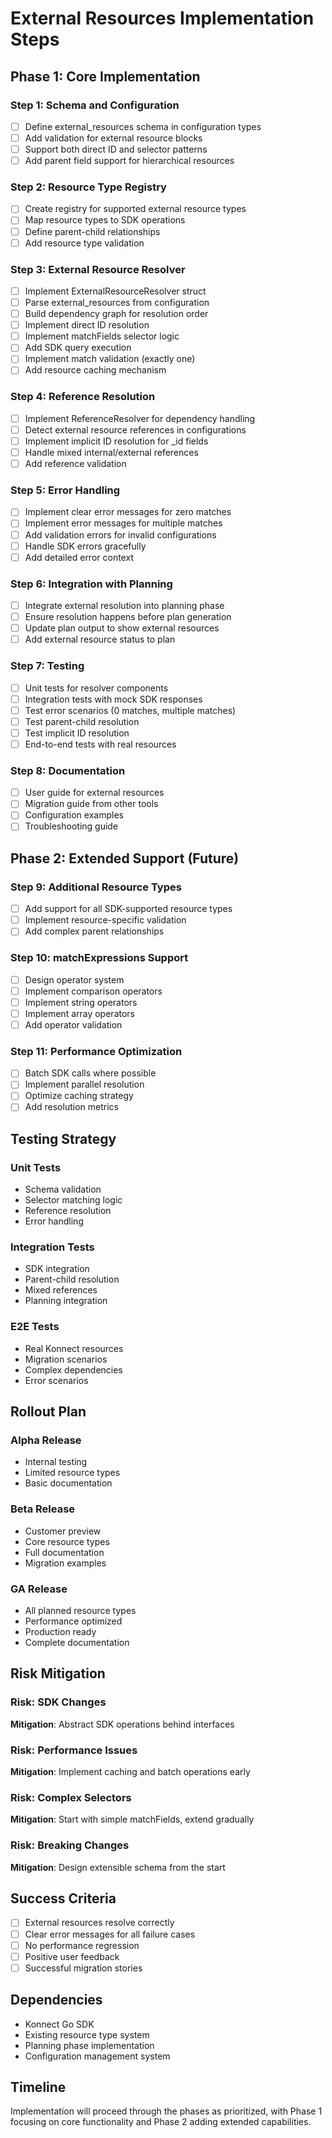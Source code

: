 # External Resources Implementation Steps

## Phase 1: Core Implementation

### Step 1: Schema and Configuration
- [ ] Define external_resources schema in configuration types
- [ ] Add validation for external resource blocks
- [ ] Support both direct ID and selector patterns
- [ ] Add parent field support for hierarchical resources

### Step 2: Resource Type Registry
- [ ] Create registry for supported external resource types
- [ ] Map resource types to SDK operations
- [ ] Define parent-child relationships
- [ ] Add resource type validation

### Step 3: External Resource Resolver
- [ ] Implement ExternalResourceResolver struct
- [ ] Parse external_resources from configuration
- [ ] Build dependency graph for resolution order
- [ ] Implement direct ID resolution
- [ ] Implement matchFields selector logic
- [ ] Add SDK query execution
- [ ] Implement match validation (exactly one)
- [ ] Add resource caching mechanism

### Step 4: Reference Resolution
- [ ] Implement ReferenceResolver for dependency handling
- [ ] Detect external resource references in configurations
- [ ] Implement implicit ID resolution for _id fields
- [ ] Handle mixed internal/external references
- [ ] Add reference validation

### Step 5: Error Handling
- [ ] Implement clear error messages for zero matches
- [ ] Implement error messages for multiple matches
- [ ] Add validation errors for invalid configurations
- [ ] Handle SDK errors gracefully
- [ ] Add detailed error context

### Step 6: Integration with Planning
- [ ] Integrate external resolution into planning phase
- [ ] Ensure resolution happens before plan generation
- [ ] Update plan output to show external resources
- [ ] Add external resource status to plan

### Step 7: Testing
- [ ] Unit tests for resolver components
- [ ] Integration tests with mock SDK responses
- [ ] Test error scenarios (0 matches, multiple matches)
- [ ] Test parent-child resolution
- [ ] Test implicit ID resolution
- [ ] End-to-end tests with real resources

### Step 8: Documentation
- [ ] User guide for external resources
- [ ] Migration guide from other tools
- [ ] Configuration examples
- [ ] Troubleshooting guide

## Phase 2: Extended Support (Future)

### Step 9: Additional Resource Types
- [ ] Add support for all SDK-supported resource types
- [ ] Implement resource-specific validation
- [ ] Add complex parent relationships

### Step 10: matchExpressions Support
- [ ] Design operator system
- [ ] Implement comparison operators
- [ ] Implement string operators
- [ ] Implement array operators
- [ ] Add operator validation

### Step 11: Performance Optimization
- [ ] Batch SDK calls where possible
- [ ] Implement parallel resolution
- [ ] Optimize caching strategy
- [ ] Add resolution metrics

## Testing Strategy

### Unit Tests
- Schema validation
- Selector matching logic
- Reference resolution
- Error handling

### Integration Tests
- SDK integration
- Parent-child resolution
- Mixed references
- Planning integration

### E2E Tests
- Real Konnect resources
- Migration scenarios
- Complex dependencies
- Error scenarios

## Rollout Plan

### Alpha Release
- Internal testing
- Limited resource types
- Basic documentation

### Beta Release
- Customer preview
- Core resource types
- Full documentation
- Migration examples

### GA Release
- All planned resource types
- Performance optimized
- Production ready
- Complete documentation

## Risk Mitigation

### Risk: SDK Changes
**Mitigation**: Abstract SDK operations behind interfaces

### Risk: Performance Issues
**Mitigation**: Implement caching and batch operations early

### Risk: Complex Selectors
**Mitigation**: Start with simple matchFields, extend gradually

### Risk: Breaking Changes
**Mitigation**: Design extensible schema from the start

## Success Criteria

- [ ] External resources resolve correctly
- [ ] Clear error messages for all failure cases
- [ ] No performance regression
- [ ] Positive user feedback
- [ ] Successful migration stories

## Dependencies

- Konnect Go SDK
- Existing resource type system
- Planning phase implementation
- Configuration management system

## Timeline

Implementation will proceed through the phases as prioritized, with Phase 1 
focusing on core functionality and Phase 2 adding extended capabilities.